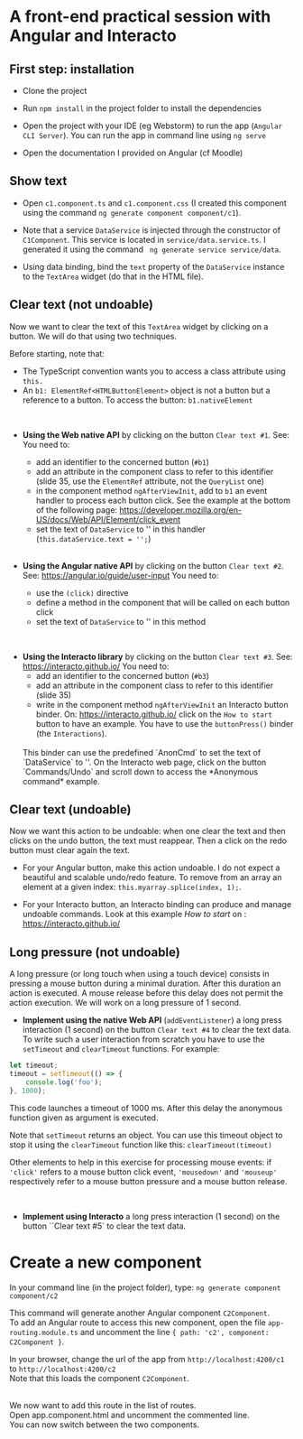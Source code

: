 
# A front-end practical session with Angular and Interacto

## First step: installation

- Clone the project

- Run `npm install` in the project folder to install the dependencies

- Open the project with your IDE (eg Webstorm) to run the app (`Angular CLI Server`).
You can run the app in command line using `ng serve`

- Open the documentation I provided on Angular (cf Moodle)

## Show text

- Open `c1.component.ts` and `c1.component.css` (I created this component using the command `ng generate component component/c1`).

- Note that a service `DataService` is injected through the constructor of `C1Component`. This service is located in `service/data.service.ts`.
I generated it using the command ` ng generate service service/data`.

- Using data binding, bind the `text` property of the `DataService` instance to the `TextArea` widget (do that in the HTML file).


## Clear text (not undoable) 

Now we want to clear the text of this `TextArea` widget by clicking on a button.
We will do that using two techniques.

Before starting, note that:
- The TypeScript convention wants you to access a class attribute using `this.`
- An `b1: ElementRef<HTMLButtonElement>` object is not a button but a reference to a button. To access the button: `b1.nativeElement`

<br/>

- **Using the Web native API** by clicking on the button `Clear text #1`. See: 
You need to:
    - add an identifier to the concerned button (`#b1`)
    - add an attribute in the component class to refer to this identifier (slide 35, use the `ElementRef` attribute, not the `QueryList` one)
    - in the component method `ngAfterViewInit`, add to `b1` an event handler to process each button click. See the example at the bottom of the following page:
    https://developer.mozilla.org/en-US/docs/Web/API/Element/click_event
    - set the text of `DataService` to '' in this handler (`this.dataService.text = '';`)
    
  <br/>  

- **Using the Angular native API** by clicking on the button `Clear text #2`. See: https://angular.io/guide/user-input
You need to:
    - use the `(click)` directive
    - define a method in the component that will be called on each button click
    - set the text of `DataService` to '' in this method

<br/>

- **Using the Interacto library** by clicking on the button `Clear text #3`. See: https://interacto.github.io/
You need to: 
    - add an identifier to the concerned button (`#b3`)
    - add an attribute in the component class to refer to this identifier (slide 35)
    - write in the component method `ngAfterViewInit` an Interacto button binder. 
    On: https://interacto.github.io/ click on the `How to start` button to have an example. 
    You have to use the `buttonPress()` binder (the `Interactions`).
    <br/>
    This binder can use the predefined `AnonCmd` to set the text of `DataService` to ''.
    On the Interacto web page, click on the button `Commands/Undo` and scroll down to access the *Anonymous command* example. 



## Clear text (undoable) 

Now we want this action to be undoable:
when one clear the text and then clicks on the undo button, the text must reappear.
Then a click on the redo button must clear again the text. 

- For your Angular button, make this action undoable. I do not expect a beautiful and scalable undo/redo feature.
To remove from an array an element at a given index: `this.myarray.splice(index, 1);`.


- For your Interacto button, an Interacto binding can produce and manage undoable commands.
Look at this example *How to start* on : https://interacto.github.io/


## Long pressure (not undoable)

A long pressure (or long touch when using a touch device) consists in pressing a mouse button during a minimal duration.
After this duration an action is executed.
A mouse release before this delay does not permit the action execution.
We will work on a long pressure of 1 second.

- **Implement using the native Web API** (`addEventListener`) a long press interaction (1 second) on the button `Clear text #4` to clear the text data.
To write such a user interaction from scratch you have to use the `setTimeout` and `clearTimeout` functions.
For example: 

```ts
let timeout;
timeout = setTimeout(() => {
    console.log('foo');
}, 1000);
```

This code launches a timeout of 1000 ms. After this delay the anonymous function given as argument is executed.

Note that `setTimeout` returns an object.
You can use this timeout object to stop it using the `clearTimeout` function like this: `clearTimeout(timeout)`

Other elements to help in this exercise for processing mouse events:
if `'click'` refers to a mouse button click event, `'mousedown'` and `'mouseup'` respectively refer to a mouse button pressure and a mouse button release.

<br/>

- **Implement using Interacto** a long press interaction (1 second) on the button ``Clear text #5` to clear the text data.


# Create a new component

In your command line (in the project folder), type: `ng generate component component/c2`
<br/>

This command will generate another Angular component `C2Component`.
<br/>
To add an Angular route to access this new component, open the file `app-routing.module.ts` 
and uncomment the line `{ path: 'c2', component: C2Component }`.

In your browser, change the url of the app from `http://localhost:4200/c1` to `http://localhost:4200/c2`<br/>
Note that this loads the component `C2Component`.
<br/><br/>

We now want to add this route in the list of routes.<br/>
Open app.component.html and uncomment the commented line.<br/>
You can now switch between the two components.

